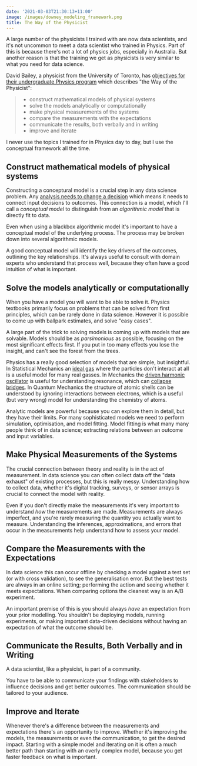 ```yaml
---
date: '2021-03-03T21:30:13+11:00'
image: /images/downey_modeling_framework.png
title: The Way of the Physicist
---
```


A large number of the physicists I trained with are now data scientists, and it's not uncommon to meet a data scientist who trained in Physics.
Part of this is because there's not a lot of physics jobs, especially in Australia.
But another reason is that the training we get as physicists is very similar to what you need for data science.

David Bailey, a physicist from the University of Toronto, has [objectives for their undergraduate Physics program](https://www8.physics.utoronto.ca/~dbailey/UGPhysicsGoals.html) which describes "the Way of the Physicist":


> *  construct mathematical models of physical systems
> *  solve the models analytically or computationally
> *  make physical measurements of the systems
> *  compare the measurements with the expectations
> *  communicate the results, both verbally and in writing
> *  improve and iterate

I never use the topics I trained for in Physics day to day, but I use the conceptual framework all the time.

## Construct mathematical models of physical systems

Constructing a conceptural model is a crucial step in any data science problem.
Any [analysis needs to change a decision](/analysis-decision) which means it needs to connect input decisions to outcomes.
This connection is a model, which I'll call a *conceptual model* to distinguish from an *algorithmic model* that is directly fit to data.

Even when using a blackbox algorithmic model it's important to have a conceptual model of the underlying process.
The process may be broken down into several algorithmic models.

A good conceptual model will identify the key drivers of the outcomes, outlining the key relationships.
It's always useful to consult with domain experts who understand that process well, because they often have a good intuition of what is important.

## Solve the models analytically or computationally

When you have a model you will want to be able to solve it.
Physics textbooks primarily focus on problems that can be solved from first principles, which can be rarely done in data science.
However it is possible to come up with ballpark estimates, and solve "easy cases".

A large part of the trick to solving models is coming up with models that are solvable.
Models should be as *parsimonious* as possible, focusing on the most significant effects first.
If you put in too many effects you lose the insight, and can't see the forest from the trees.

Physics has a really good selection of models that are simple, but insightful.
In Statistical Mechanics an [ideal gas](https://en.wikipedia.org/wiki/Ideal_gas) where the particles don't interact at all is a useful model for many real gasses.
In Mechanics the [driven harmonic oscillator](https://en.wikipedia.org/wiki/Resonance#The_driven,_damped_harmonic_oscillator) is useful for understanding resonance, which can [collapse bridges](https://www.youtube.com/watch?v=XggxeuFDaDU).
In Quantum Mechanics the structure of atomic shells can be understood by ignoring interactions between electrons, which is a useful (but very wrong) model for understanding the chemistry of atoms.

Analytic models are powerful because you can explore them in detail, but they have their limits.
For many sophisticated models we need to perform simulation, optimisation, and model fitting.
Model fitting is what many many people think of in data science; extracting relations between an outcome and input variables.

## Make Physical Measurements of the Systems

The crucial connection between theory and reality is in the act of measurement.
In data science you can often collect data off the "data exhaust" of existing processes, but this is really messy.
Understanding how to collect data, whether it's digital tracking, surveys, or sensor arrays is crucial to connect the model with reality.

Even if you don't directly make the measurements it's very important to understand *how* the measurements are made.
Measurements are always imperfect, and you're rarely measuring the quantity you actually want to measure.
Understanding the inferences, approximations, and errors that occur in the measurements help understand how to assess your model.

## Compare the Measurements with the Expectations

In data science this can occur offline by checking a model against a test set (or with cross validation), to see the generalisation error.
But the best tests are always in an online setting; performing the action and seeing whether it meets expectations.
When comparing options the cleanest way is an A/B experiment.

An important premise of this is you should always *have* an expectation from your prior modelling.
You shouldn't be deploying models, running experiments, or making important data-driven decisions without having an expectation of what the outcome should be.

## Communicate the Results, Both Verbally and in Writing

A data scientist, like a physicist, is part of a community.

You have to be able to communicate your findings with stakeholders to influence decisions and get better outcomes.
The communication should be tailored to your audience.

## Improve and Iterate

Whenever there's a difference between the measurements and expectations there's an opportunity to improve.
Whether it's improving the models, the measurements or even the communication, to get the desired impact.
Starting with a simple model and iterating on it is often a much better path than starting with an overly complex model, because you get faster feedback on what is important.
